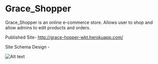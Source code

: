 # Grace_Shopper
Grace_Shopper is an online e-commerce store.  Allows user to shop and allow admins to edit products and orders.

Published Site-
http://grace-hopper-wkt.herokuapp.com/

Site Schema Design -

![Alt text](https://user-images.githubusercontent.com/18109872/27815759-9dfc022a-6054-11e7-9440-c5f25845f4b0.png "Grace Shopper Schema")
